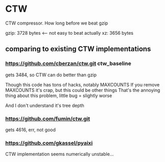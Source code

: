 # CTW

CTW compressor. How long before we beat gzip

gzip: 3728 bytes <-- not easy to beat actually
xz:   3656 bytes


## comparing to existing CTW implementations

### https://github.com/cberzan/ctw.git ctw_baseline
gets 3484, so CTW can do better than gzip

Though this code has tons of hacks, notably MAXCOUNTS
If you remove MAXCOUNTS it's crap, but this could be other things
That's the annoying thing about this problem, little bug = slightly worse

And I don't understand it's tree depth

### https://github.com/fumin/ctw.git
gets 4616, err, not good

### https://github.com/gkassel/pyaixi
CTW implementation seems numerically unstable...
